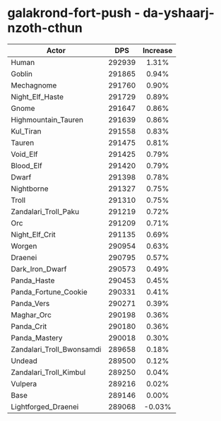 # galakrond-fort-push - da-yshaarj-nzoth-cthun
| Actor | DPS | Increase |
|---|:---:|:---:|
|Human|292939|1.31%|
|Goblin|291865|0.94%|
|Mechagnome|291760|0.90%|
|Night_Elf_Haste|291729|0.89%|
|Gnome|291647|0.86%|
|Highmountain_Tauren|291639|0.86%|
|Kul_Tiran|291558|0.83%|
|Tauren|291475|0.81%|
|Void_Elf|291425|0.79%|
|Blood_Elf|291420|0.79%|
|Dwarf|291398|0.78%|
|Nightborne|291327|0.75%|
|Troll|291310|0.75%|
|Zandalari_Troll_Paku|291219|0.72%|
|Orc|291209|0.71%|
|Night_Elf_Crit|291135|0.69%|
|Worgen|290954|0.63%|
|Draenei|290795|0.57%|
|Dark_Iron_Dwarf|290573|0.49%|
|Panda_Haste|290453|0.45%|
|Panda_Fortune_Cookie|290331|0.41%|
|Panda_Vers|290271|0.39%|
|Maghar_Orc|290198|0.36%|
|Panda_Crit|290180|0.36%|
|Panda_Mastery|290018|0.30%|
|Zandalari_Troll_Bwonsamdi|289658|0.18%|
|Undead|289500|0.12%|
|Zandalari_Troll_Kimbul|289250|0.04%|
|Vulpera|289216|0.02%|
|Base|289146|0.00%|
|Lightforged_Draenei|289068|-0.03%|
